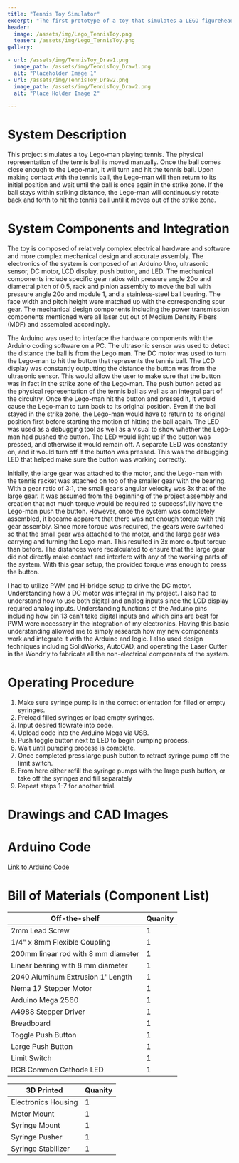 ```yaml
---
title: "Tennis Toy Simulator"
excerpt: "The first prototype of a toy that simulates a LEGO figurehead hitting a tennis ball."
header:
  image: /assets/img/Lego_TennisToy.png
  teaser: /assets/img/Lego_TennisToy.png
gallery:

- url: /assets/img/TennisToy_Draw1.png
  image_path: /assets/img/TennisToy_Draw1.png
  alt: "Placeholder Image 1"
- url: /assets/img/TennisToy_Draw2.png
  image_path: /assets/img/TennisToy_Draw2.png
  alt: "Place Holder Image 2"

---
```

# System Description 

This project simulates a toy Lego-man playing tennis. The physical representation of the tennis ball is moved manually. Once the ball comes close enough to the Lego-man, it will turn and hit the tennis ball. Upon making contact with the tennis ball, the Lego-man will then return to its initial position and wait until the ball is once again in the strike zone. If the ball stays within striking distance, the Lego-man will continuously rotate back and forth to hit the tennis ball until it moves out of the strike zone.

# System Components and Integration

The toy is composed of relatively complex electrical hardware and software and more complex mechanical design and accurate assembly. The electronics of the system is composed of an Arduino Uno, ultrasonic sensor, DC motor, LCD display, push button, and LED. The mechanical components include specific gear ratios with pressure angle 20o and diametral pitch of 0.5, rack and pinion assembly to move the ball with pressure angle 20o and module 1, and a stainless-steel ball bearing. The face width and pitch height were matched up with the corresponding spur gear. The mechanical design components including the power transmission components mentioned were all laser cut out of Medium Density Fibers (MDF) and assembled accordingly.

The Arduino was used to interface the hardware components with the Arduino coding software on a PC. The ultrasonic sensor was used to detect the distance the ball is from the Lego man. The DC motor was used to turn the Lego-man to hit the button that represents the tennis ball. The LCD display was constantly outputting the distance the button was from the ultrasonic sensor. This would allow the user to make sure that the button was in fact in the strike zone of the Lego-man. The push button acted as the physical representation of the tennis ball as well as an integral part of the circuitry. Once the Lego-man hit the button and pressed it, it would cause the Lego-man to turn back to its original position. Even if the ball stayed in the strike zone, the Lego-man would have to return to its original position first before starting the motion of hitting the ball again. The LED was used as a debugging tool as well as a visual to show whether the Lego-man had pushed the button. The LED would light up if the button was pressed, and otherwise it would remain off. A separate LED was constantly on, and it would turn off if the button was pressed. This was the debugging LED that helped make sure the button was working correctly.
 
Initially, the large gear was attached to the motor, and the Lego-man with the tennis racket was attached on top of the smaller gear with the bearing. With a gear ratio of 3:1, the small gear’s angular velocity was 3x that of the large gear. It was assumed from the beginning of the project assembly and creation that not much torque would be required to successfully have the Lego-man push the button. However, once the system was completely assembled, it became apparent that there was not enough torque with this gear assembly. Since more torque was required, the gears were switched so that the small gear was attached to the motor, and the large gear was carrying and turning the Lego-man. This resulted in 3x more output torque than before. The distances were recalculated to ensure that the large gear did not directly make contact and interfere with any of the working parts of the system. With this gear setup, the provided torque was enough to press the button.

I had to utilize PWM and H-bridge setup to drive the DC motor. Understanding how a DC motor was integral in my project. I also had to understand how to use both digital and analog inputs since the LCD display required analog inputs. Understanding functions of the Arduino pins including how pin 13 can’t take digital inputs and which pins are best for PWM were necessary in the integration of my electronics. Having this basic understanding allowed me to simply research how my new components work and integrate it with the Arduino and logic. I also used design techniques including SolidWorks, AutoCAD, and operating the Laser Cutter in the Wondr’y to fabricate all the non-electrical components of the system. 

# Operating Procedure

1. Make sure syringe pump is in the correct orientation for filled or empty syringes.
2. Preload filled syringes or load empty syringes.
3. Input desired flowrate into code.
4. Upload code into the Arduino Mega via USB.
5. Push toggle button next to LED to begin pumping process.
6. Wait until pumping process is complete.
7. Once completed press large push button to retract syringe pump off the limit switch.
8. From here either refill the syringe pumps with the large push button, or take off the syringes and fill separately
9. Repeat steps 1-7 for another trial.

# Drawings and CAD Images


# Arduino Code

[Link to Arduino Code](/MechFinalProject_Button_Ultrasonic_Integration.ino)
# Bill of Materials (Component List)

| Off-the-shelf  | Quanity |
| ------------- | ------------- |
| 2mm Lead Screw  | 1 |
| 1/4" x 8mm Flexible Coupling  | 1  |
| 200mm linear rod with 8 mm diameter  | 1  |
| Linear bearing with 8 mm diameter  | 1  |
| 2040 Aluminum Extrusion 1' Length  | 1  |
| Nema 17 Stepper Motor  | 1  |
| Arduino Mega 2560  | 1  |
| A4988 Stepper Driver  | 1  |
| Breadboard  | 1  |
| Toggle Push Button  | 1  |
| Large Push Button  | 1  |
| Limit Switch  | 1  |
| RGB Common Cathode LED  | 1  |


| 3D Printed  | Quanity |
| ------------- | ------------- |
| Electronics Housing  | 1 |
| Motor Mount  | 1 |
| Syringe Mount  | 1 |
| Syringe Pusher  | 1 |
| Syringe Stabilizer | 1 |


